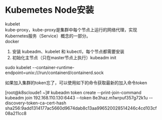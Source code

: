 


# Kubemetes Node安装

kubelet  
kube-proxy，kube-proxy是集群中每个节点上运行的网络代理，实现Kubernetes服务（Service）概念的一部分。    
docker  

1. 安装 kubeadm、kubelet 和 kubectl，每个节点都需要安装  
2. 初始化主节点（只在master节点上执行）kubeadm init  


<!-- 
kubelet启动失败：  

升级containerd   https://blog.csdn.net/weixin_46476452/article/details/127837404

-->


sudo kubelet --container-runtime-endpoint=unix:///run/containerd/containerd.sock




如果加入集群的token忘了，可以使用如下的命令获取最新的加入命令token

[root@k8scloude1 ~]# kubeadm token create --print-join-command
kubeadm join 192.168.110.130:6443 --token 8e3haz.m1wrpuf357g72k1u --discovery-token-ca-cert-hash sha256:9add1314177ac5660d9674dab8c13aa996520028514246c4cd103cf08a211cc8 
